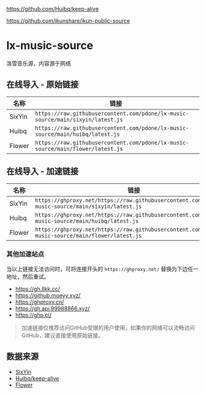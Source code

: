 https://github.com/Huibq/keep-alive

https://github.com/ikunshare/ikun-public-source

# lx-music-source
洛雪音乐源，内容源于网络

## 在线导入 - 原始链接

名称|链接
-|-
SixYin|`https://raw.githubusercontent.com/pdone/lx-music-source/main/sixyin/latest.js`
Huibq|`https://raw.githubusercontent.com/pdone/lx-music-source/main/huibq/latest.js`
Flower|`https://raw.githubusercontent.com/pdone/lx-music-source/main/flower/latest.js`

## 在线导入 - 加速链接

名称|链接
-|-
SixYin|`https://ghproxy.net/https://raw.githubusercontent.com/pdone/lx-music-source/main/sixyin/latest.js`
Huibq|`https://ghproxy.net/https://raw.githubusercontent.com/pdone/lx-music-source/main/huibq/latest.js`
Flower|`https://ghproxy.net/https://raw.githubusercontent.com/pdone/lx-music-source/main/flower/latest.js`

### 其他加速站点

当以上链接无法访问时，可将连接开头的 `https://ghproxy.net/` 替换为下边任一地址，然后重试。

- https://gh.llkk.cc/
- https://github.moeyy.xyz/
- https://ghproxy.cn/
- https://gh.api.99988866.xyz/
- https://ghp.ci/

> 加速链接仅推荐访问GitHub受限的用户使用，如果你的网络可以流畅访问GitHub，建议直接使用原始链接。

## 数据来源
- [SixYin](https://www.sixyin.com/)
- [Huibq/keep-alive](https://github.com/Huibq/keep-alive/)
- [Flower](https://github.com/OneCodeMonkey/music-sources)
